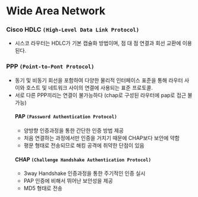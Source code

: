 # Wide Area Network
### Cisco HDLC `(High-Level Data Link Protocol)`
- 시스코 라우터는 HDLC가 기본 캡슐화 방법이며, 점 대 점 연결과 회선 교환에 이용된다.
### PPP `(Point-to-Pont Protocol)`
- 동기 및 비동기 회선을 포함하여 다양한 물리적 인터페이스 표준을 통해 라우터 사이와 호스트 및 네트워크 사이의 연결에 사용되는 표준 프로토콜. 
- 서로 다른 PPP끼리는 연결이 불가능하다 (chap로 구성된 라우터에 pap로 접근 불가능) 
	 #### PAP `(Password Authentication Protocol)`
	- 양방향 인증과정을 통한 간단한 인증 방법 제공
	- 처음 연결하는 과정에서만 인증을 거치기 때문에 CHAP보다 보안에 약함
	- 평문 형태로 전송되므로 해킹 공격에 취약한 단점이 있음
	 #### CHAP `(Challenge Handshake Authentication Protocol)`
	- 3way Handshake 인증과정을 통한 주기적인 인증 실시
	- PAP 인증에 비해서 뛰어난 보안성을 제공
	- MD5 형태로 전송